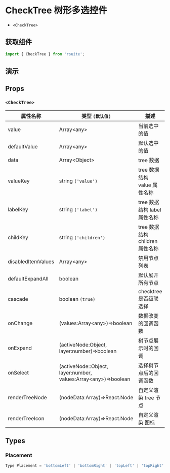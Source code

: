 # CheckTree 树形多选控件 [<i class="icon icon-edit2" ></i>](https://github.com/rsuite/rsuite.github.io/blob/master/src/components/check-tree/index.md)

* `<CheckTree>`

## 获取组件

```js
import { CheckTree } from 'rsuite';
```

## 演示

<!--{demo}-->

## Props

### `<CheckTree>`

| 属性名称           | 类型 `(默认值)`                                                      | 描述                            |
| ------------------ | -------------------------------------------------------------------- | ------------------------------- |
| value              | Array&lt;any&gt;                                                     | 当前选中的值                    |
| defaultValue       | Array&lt;any&gt;                                                     | 默认选中的值                    |
| data               | Array&lt;Object&gt;                                                  | tree 数据                       |
| valueKey           | string `('value')`                                                   | tree 数据结构 value 属性名称    |
| labelKey           | string `('label')`                                                   | tree 数据结构 label 属性名称    |
| childKey           | string `('children')`                                                | tree 数据结构 children 属性名称 |
| disabledItemValues | Array&lt;any&gt;                                                     | 禁用节点列表                    |
| defaultExpandAll   | boolean                                                              | 默认展开所有节点                |
| cascade            | boolean `(true)`                                                     | checktree 是否级联选择          |
| onChange           | (values:Array&lt;any&gt;)=>boolean                                   | 数据改变的回调函数              |
| onExpand           | (activeNode:Object, layer:number)=>boolean                           | 树节点展示时的回调              |
| onSelect           | (activeNode::Object, layer:number, values:Array&lt;any&gt;)=>boolean | 选择树节点后的回调函数          |
| renderTreeNode     | (nodeData:Array<Object>)=>React.Node                                 | 自定义渲染 tree 节点            |
| renderTreeIcon     | (nodeData:Array<Object>)=>React.Node                                 | 自定义渲染 图标                 |

## Types

### Placement

```js
Type Placement = 'bottomLeft' | 'bottomRight' | 'topLeft' | 'topRight' | 'leftTop' | 'rightTop' | 'leftBottom' | 'rightBottom';
```
